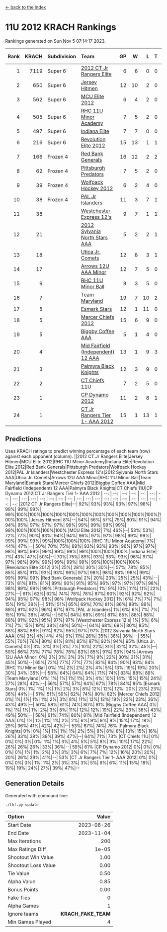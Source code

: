 [<- back to the index](readme.md)
# 11U 2012 KRACH Rankings
Rankings generated on Sun Nov  5 07:14:17 2023.

Rank|KRACH|Subdivision|Team|GP|W|L|T|OTW|OTL|SoS|Exp Wins|Win Diff
---:|---:|:---|:---|---:|---:|---:|---:|---:|---:|---:|---:|---:
1|7119|Super 6|[2012 CT Jr Rangers Elite](https://gamesheetstats.com/seasons/3664/teams/140909/schedule)|6|6|0|0|0|0|178|6.8|-0.0
2|650|Super 6|[Jersey Hitmen](https://gamesheetstats.com/seasons/3664/teams/140915/schedule)|12|10|2|0|0|0|653|10.8|-0.0
3|562|Super 6|[MCU Elite 2012](https://gamesheetstats.com/seasons/3664/teams/140908/schedule)|6|4|2|0|2|0|342|4.8|-0.0
4|505|Super 6|[RHC 11U Minor Academy](https://gamesheetstats.com/seasons/3664/teams/140913/schedule)|7|5|2|0|0|1|1042|5.8|-0.0
5|497|Super 6|[Indiana Elite](https://gamesheetstats.com/seasons/3664/teams/144355/schedule)|7|7|0|0|0|0|9|7.9|0.0
6|216|Super 6|[Revolution Elite 2012](https://gamesheetstats.com/seasons/3664/teams/140924/schedule)|15|13|1|1|1|0|33|14.4|0.0
7|166|Frozen 4|[Red Bank Generals](https://gamesheetstats.com/seasons/3664/teams/140916/schedule)|16|12|2|2|2|0|78|13.9|0.0
8|62|Frozen 4|[Pittsburgh Predators](https://gamesheetstats.com/seasons/3664/teams/140925/schedule)|7|5|2|0|0|1|49|5.9|0.0
9|39|Frozen 4|[Wolfpack Hockey 2012](https://gamesheetstats.com/seasons/3664/teams/140914/schedule)|6|2|4|0|0|1|308|2.8|-0.0
10|38|Frozen 4|[PAL Jr Islanders](https://gamesheetstats.com/seasons/3664/teams/140921/schedule)|11|3|7|1|0|2|1329|4.4|0.0
11|38||[Westchester Express 12's](https://gamesheetstats.com/seasons/3664/teams/140919/schedule)|9|7|1|1|1|0|11|8.4|0.0
12|21||[2012 Sylvania North Stars AAA](https://gamesheetstats.com/seasons/3664/teams/162461/schedule)|5|2|2|1|0|0|169|3.4|0.0
13|18||[Utica Jr. Comets](https://gamesheetstats.com/seasons/3664/teams/140923/schedule)|12|8|3|1|2|0|29|9.4|0.0
14|17||[Arrows 12U AAA Minor](https://gamesheetstats.com/seasons/3664/teams/140920/schedule)|12|7|5|0|1|0|74|7.9|0.0
15|9||[RHC 11U Minor Ball](https://gamesheetstats.com/seasons/3664/teams/140917/schedule)|8|3|5|0|0|0|53|3.9|0.0
16|7||[Team Maryland](https://gamesheetstats.com/seasons/3664/teams/140928/schedule)|19|7|10|2|1|0|748|8.9|0.0
17|5||[Esmark Stars](https://gamesheetstats.com/seasons/3664/teams/140926/schedule)|12|1|11|0|0|0|271|1.9|0.0
18|5||[Mercer Chiefs 2012](https://gamesheetstats.com/seasons/3664/teams/140918/schedule)|15|6|9|0|0|1|23|6.9|0.0
19|5||[Biggby Coffee AAA](https://gamesheetstats.com/seasons/3664/teams/144354/schedule)|5|1|4|0|0|0|172|1.9|0.0
20|4||[Mid Fairfield (Independent) 12 AAA](https://gamesheetstats.com/seasons/3664/teams/140910/schedule)|13|1|9|3|0|2|83|3.4|0.0
21|3||[Palmyra Black Knights](https://gamesheetstats.com/seasons/3664/teams/140927/schedule)|12|3|9|0|0|1|48|3.9|0.0
22|2||[CT Chiefs 11U](https://gamesheetstats.com/seasons/3664/teams/140912/schedule)|7|2|5|0|0|1|7|2.9|0.0
23|1||[CP Dynamo 2012](https://gamesheetstats.com/seasons/3664/teams/140922/schedule)|11|2|8|1|0|0|113|3.4|0.0
24|1||[CT Jr Rangers Tier 1- AAA 2012](https://gamesheetstats.com/seasons/3664/teams/140911/schedule)|15|1|13|1|0|0|89|2.4|0.0

## Predictions
Uses KRACH ratings to predict winning percentage of each team (row) against each opponent (column).
||2012 CT Jr Rangers Elite|Jersey Hitmen|MCU Elite 2012|RHC 11U Minor Academy|Indiana Elite|Revolution Elite 2012|Red Bank Generals|Pittsburgh Predators|Wolfpack Hockey 2012|PAL Jr Islanders|Westchester Express 12's|2012 Sylvania North Stars AAA|Utica Jr. Comets|Arrows 12U AAA Minor|RHC 11U Minor Ball|Team Maryland|Esmark Stars|Mercer Chiefs 2012|Biggby Coffee AAA|Mid Fairfield (Independent) 12 AAA|Palmyra Black Knights|CT Chiefs 11U|CP Dynamo 2012|CT Jr Rangers Tier 1- AAA 2012
| --: | --: | --: | --: | --: | --: | --: | --: | --: | --: | --: | --: | --: | --: | --: | --: | --: | --: | --: | --: | --: | --: | --: | --: | --: 
|2012 CT Jr Rangers Elite|--| 92%| 93%| 93%| 93%| 97%| 98%| 99%| 99%| 99%| 99%|100%|100%|100%|100%|100%|100%|100%|100%|100%|100%|100%|100%|100%
|Jersey Hitmen|  8%|--| 54%| 56%| 57%| 75%| 80%| 91%| 94%| 94%| 95%| 97%| 97%| 97%| 99%| 99%| 99%| 99%| 99%| 99%|100%|100%|100%|100%
|MCU Elite 2012|  7%| 46%|--| 53%| 53%| 72%| 77%| 90%| 93%| 94%| 94%| 96%| 97%| 97%| 98%| 99%| 99%| 99%| 99%| 99%| 99%|100%|100%|100%
|RHC 11U Minor Academy|  7%| 44%| 47%|--| 50%| 70%| 75%| 89%| 93%| 93%| 93%| 96%| 97%| 97%| 98%| 99%| 99%| 99%| 99%| 99%| 99%|100%|100%|100%
|Indiana Elite|  7%| 43%| 47%| 50%|--| 70%| 75%| 89%| 93%| 93%| 93%| 96%| 97%| 97%| 98%| 99%| 99%| 99%| 99%| 99%| 99%|100%|100%|100%
|Revolution Elite 2012|  3%| 25%| 28%| 30%| 30%|--| 57%| 78%| 85%| 85%| 85%| 91%| 93%| 93%| 96%| 97%| 98%| 98%| 98%| 98%| 99%| 99%| 99%| 99%
|Red Bank Generals|  2%| 20%| 23%| 25%| 25%| 43%|--| 73%| 81%| 81%| 81%| 89%| 90%| 91%| 95%| 96%| 97%| 97%| 97%| 98%| 98%| 99%| 99%| 99%
|Pittsburgh Predators|  1%|  9%| 10%| 11%| 11%| 22%| 27%|--| 61%| 62%| 62%| 74%| 78%| 78%| 87%| 90%| 92%| 92%| 92%| 94%| 95%| 97%| 98%| 98%
|Wolfpack Hockey 2012|  1%|  6%|  7%|  7%|  7%| 15%| 19%| 39%|--| 51%| 51%| 65%| 69%| 70%| 81%| 86%| 88%| 89%| 89%| 91%| 92%| 96%| 97%| 97%
|PAL Jr Islanders|  1%|  6%|  6%|  7%|  7%| 15%| 19%| 38%| 49%|--| 50%| 64%| 68%| 69%| 81%| 85%| 88%| 88%| 88%| 91%| 92%| 95%| 97%| 97%
|Westchester Express 12's|  1%|  5%|  6%|  7%|  7%| 15%| 19%| 38%| 49%| 50%|--| 64%| 68%| 69%| 80%| 85%| 88%| 88%| 88%| 91%| 92%| 95%| 97%| 97%
|2012 Sylvania North Stars AAA|  0%|  3%|  4%|  4%|  4%|  9%| 11%| 26%| 35%| 36%| 36%|--| 55%| 55%| 70%| 76%| 80%| 81%| 81%| 85%| 87%| 92%| 94%| 95%
|Utica Jr. Comets|  0%|  3%|  3%|  3%|  3%|  7%| 10%| 22%| 31%| 32%| 32%| 45%|--| 50%| 66%| 73%| 77%| 78%| 78%| 83%| 85%| 91%| 93%| 94%
|Arrows 12U AAA Minor|  0%|  3%|  3%|  3%|  3%|  7%|  9%| 22%| 30%| 31%| 31%| 45%| 50%|--| 65%| 72%| 77%| 77%| 77%| 82%| 84%| 90%| 93%| 94%
|RHC 11U Minor Ball|  0%|  1%|  2%|  2%|  2%|  4%|  5%| 13%| 19%| 19%| 20%| 30%| 34%| 35%|--| 58%| 64%| 64%| 64%| 71%| 74%| 83%| 88%| 89%
|Team Maryland|  0%|  1%|  1%|  1%|  1%|  3%|  4%| 10%| 14%| 15%| 15%| 24%| 27%| 28%| 42%|--| 56%| 57%| 57%| 64%| 67%| 78%| 84%| 85%
|Esmark Stars|  0%|  1%|  1%|  1%|  1%|  2%|  3%|  8%| 12%| 12%| 12%| 20%| 23%| 23%| 36%| 44%|--| 51%| 51%| 59%| 62%| 74%| 80%| 82%
|Mercer Chiefs 2012|  0%|  1%|  1%|  1%|  1%|  2%|  3%|  8%| 11%| 12%| 12%| 19%| 22%| 23%| 36%| 43%| 49%|--| 50%| 58%| 61%| 74%| 80%| 81%
|Biggby Coffee AAA|  0%|  1%|  1%|  1%|  1%|  2%|  3%|  8%| 11%| 12%| 12%| 19%| 22%| 23%| 36%| 43%| 49%| 50%|--| 58%| 61%| 74%| 80%| 81%
|Mid Fairfield (Independent) 12 AAA|  0%|  1%|  1%|  1%|  1%|  2%|  2%|  6%|  9%|  9%|  9%| 15%| 17%| 18%| 29%| 36%| 41%| 42%| 42%|--| 53%| 67%| 74%| 76%
|Palmyra Black Knights|  0%|  0%|  1%|  1%|  1%|  1%|  2%|  5%|  8%|  8%|  8%| 13%| 15%| 16%| 26%| 33%| 38%| 39%| 39%| 47%|--| 64%| 71%| 73%
|CT Chiefs 11U|  0%|  0%|  0%|  0%|  0%|  1%|  1%|  3%|  4%|  5%|  5%|  8%|  9%| 10%| 17%| 22%| 26%| 26%| 26%| 33%| 36%|--| 59%| 61%
|CP Dynamo 2012|  0%|  0%|  0%|  0%|  0%|  1%|  1%|  2%|  3%|  3%|  3%|  6%|  7%|  7%| 12%| 16%| 20%| 20%| 20%| 26%| 29%| 41%|--| 53%
|CT Jr Rangers Tier 1- AAA 2012|  0%|  0%|  0%|  0%|  0%|  1%|  1%|  2%|  3%|  3%|  3%|  5%|  6%|  6%| 11%| 15%| 18%| 19%| 19%| 24%| 27%| 39%| 47%|--

## Generation Details

Generated with command line:
```
./thf.py update
```

| Option | Value |
| :----- | ----: |
| Start Date | 2023-08-26 |
| End Date | 2023-11-04 |
| Max Iterations | 200 |
| Max Ratings Diff | 1e-05 |
| Shootout Win Value | 1.00 |
| Shootout Loss Value | 0.00 |
| Tie Value | 0.50 |
| Alpha Value | 0.85 |
| Bonus Points | 0.00 |
| Fake Ties | 0 |
| Alpha Games | 1 |
| Ignore teams | __KRACH_FAKE_TEAM__ |
| Min Games Played | 4 |

